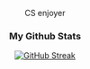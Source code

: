 <div align="center">

CS enjoyer

### My Github Stats

[![GitHub Streak](https://streak-stats.demolab.com?user=AD1616&theme=transparent&hide_border=true&fire=EB5454&stroke=EB5454&currStreakNum=EB5454&ring=EBA416&sideNums=EBA416&sideLabels=C83EEB&currStreakLabel=C83EEB&dates=919191)](https://git.io/streak-stats)
  


</div>
